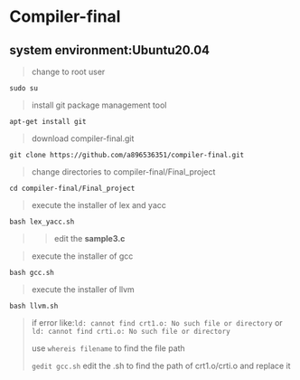 # Compiler-final
## system environment:Ubuntu20.04

>change to root user

```sudo su```

>install git package management tool

```apt-get install git```

>download compiler-final.git

```git clone https://github.com/a896536351/compiler-final.git```

>change directories to compiler-final/Final_project

```cd compiler-final/Final_project```

>execute the installer of lex and yacc

```bash lex_yacc.sh```

>>edit the **sample3.c**

>execute the installer of gcc

```bash gcc.sh```

>execute the installer of llvm

```bash llvm.sh```

>if error like:```ld: cannot find crt1.o: No such file or directory``` or ```ld: cannot find crti.o: No such file or directory```
>
>use ```whereis filename``` to find the file path
>
>```gedit gcc.sh``` edit the .sh to find the path of crt1.o/crti.o and replace it
